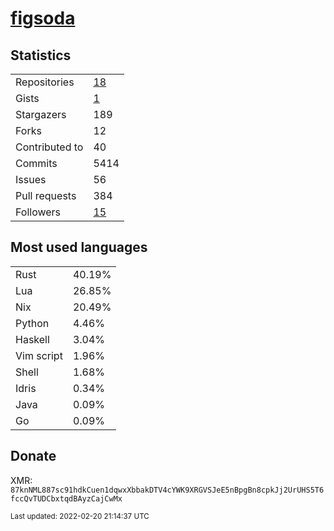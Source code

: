 # [figsoda](https://github.com/figsoda)

## Statistics

<table>
  <tr>
    <td>Repositories</td>
    <td><a href="https://github.com/figsoda?tab=repositories">
      18
    </a></td>
  </tr>
  <tr>
    <td>Gists</td>
    <td><a href="https://gist.github.com/figsoda">
      1
    </a></td>
  </tr>
  <tr>
    <td>Stargazers</td>
    <td>189</td>
  </tr>
  <tr>
    <td>Forks</td>
    <td>12</td>
  </tr>
  <tr>
    <td>Contributed to</td>
    <td>40</td>
  </tr>
  <tr>
    <td>Commits</td>
    <td>5414</td>
  </tr>
  <tr>
    <td>Issues</td>
    <td>56</td>
  </tr>
  <tr>
    <td>Pull requests</td>
    <td>384</td>
  </tr>
  <tr>
    <td>Followers</td>
    <td><a href="https://github.com/figsoda?tab=followers">
      15
    </a></td>
  </tr>
</table>

## Most used languages

<table> <tr><td>Rust</td><td>40.19%</td></tr><tr><td>Lua</td><td>26.85%</td></tr><tr><td>Nix</td><td>20.49%</td></tr><tr><td>Python</td><td>4.46%</td></tr><tr><td>Haskell</td><td>3.04%</td></tr><tr><td>Vim script</td><td>1.96%</td></tr><tr><td>Shell</td><td>1.68%</td></tr><tr><td>Idris</td><td>0.34%</td></tr><tr><td>Java</td><td>0.09%</td></tr><tr><td>Go</td><td>0.09%</td></tr></table>

## Donate

XMR: `87knNML887sc91hdkCuen1dqwxXbbakDTV4cYWK9XRGVSJeE5nBpgBn8cpkJj2UrUHS5T6fccQvTUDCbxtqdBAyzCajCwMx`

<sub>Last updated: 2022-02-20 21:14:37 UTC</sub>
